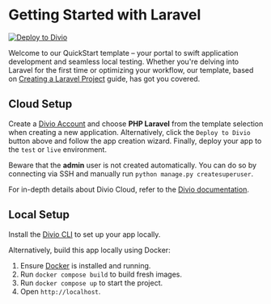 # Getting Started with Laravel

[![Deploy to Divio](https://img.shields.io/badge/DEPLOY-TO%20DIVIO-DFFF67?logo=docker&logoColor=white&labelColor=333333)](https://control.divio.com/app/new/?template_url=https://github.com/divio/getting-started-with-php-laravel/archive/refs/heads/main.zip)

Welcome to our QuickStart template – your portal to swift application development and seamless local testing. Whether you're delving into Laravel for the first time or optimizing your workflow, our template, based on [Creating a Laravel Project](https://laravel.com/docs/10.x/installation#creating-a-laravel-project) guide, has got you covered.

## Cloud Setup

Create a [Divio Account](https://control.divio.com/) and choose **PHP Laravel** from the template selection when creating a new application. Alternatively, click the `Deploy to Divio` button above and follow the app creation wizard. Finally, deploy your app to the `test` or `live` environment.

Beware that the **admin** user is not created automatically.
You can do so by connecting via SSH and manually run `python manage.py createsuperuser`.

For in-depth details about Divio Cloud, refer to the [Divio documentation](https://docs.divio.com/introduction/).

## Local Setup

Install the [Divio CLI](https://github.com/divio/divio-cli) to set up your app locally.

Alternatively, build this app locally using Docker:

1. Ensure [Docker](https://docs.docker.com/get-docker/) is installed and running.
2. Run `docker compose build` to build fresh images.
3. Run `docker compose up` to start the project.
4. Open `http://localhost`.
